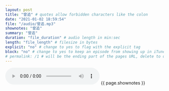 ```yaml
---
layout: post
title: "曾追" # quotes allow forbidden characters like the colon
date: "2021-01-02 18:59:54"
file: "/audio/曾追.mp3"
shownotes: "曾追"
summary: "曾追"
duration: "file_duration" # audio length in min:sec
length: "file_length" # filesize in bytes
explicit: "no" # change to yes to flag with the explicit tag
block: "no" # change to yes to keep an episode from showing up in iTunes
# permalink: /1 # will be the ending part of the pages URL, delete to default to the title
---
```


<audio controls>
<source src="{{site.url}}{{site.baseurl}}{{ page.file }}" type="audio/x-mp3">
Your browser does not support the audio element.
</audio>
{{ page.shownotes }}
